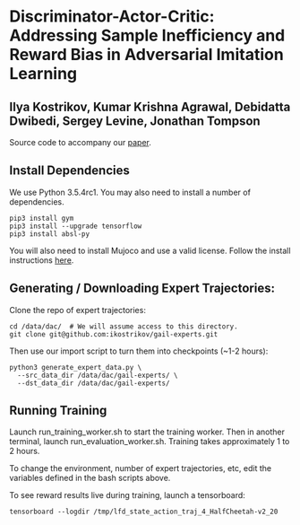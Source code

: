 Discriminator-Actor-Critic: Addressing Sample Inefficiency and Reward Bias in Adversarial Imitation Learning
============================================================================================================
Ilya Kostrikov, Kumar Krishna Agrawal, Debidatta Dwibedi, Sergey Levine, Jonathan Tompson
-----------------------------------------------------------------------------------------

Source code to accompany our [paper](https://arxiv.org/abs/1809.02925).

Install Dependencies
--------------------

We use Python 3.5.4rc1. You may also need to install a number of dependencies.

    pip3 install gym
    pip3 install --upgrade tensorflow
    pip3 install absl-py

You will also need to install Mujoco and use a valid license. Follow the install
instructions [here](https://github.com/openai/mujoco-py).

Generating / Downloading Expert Trajectories:
-------------------------------

Clone the repo of expert trajectories:

    cd /data/dac/  # We will assume access to this directory.
    git clone git@github.com:ikostrikov/gail-experts.git

Then use our import script to turn them into checkpoints (~1-2 hours):

    python3 generate_expert_data.py \
      --src_data_dir /data/dac/gail-experts/ \
      --dst_data_dir /data/dac/gail-experts/

Running Training
----------------

Launch run_training_worker.sh to start the training worker. Then in another
terminal, launch run_evaluation_worker.sh. Training takes approximately 1 to 2
hours.

To change the environment, number of expert trajectories, etc, edit the
variables defined in the bash scripts above.

To see reward results live during training, launch a tensorboard:

    tensorboard --logdir /tmp/lfd_state_action_traj_4_HalfCheetah-v2_20
